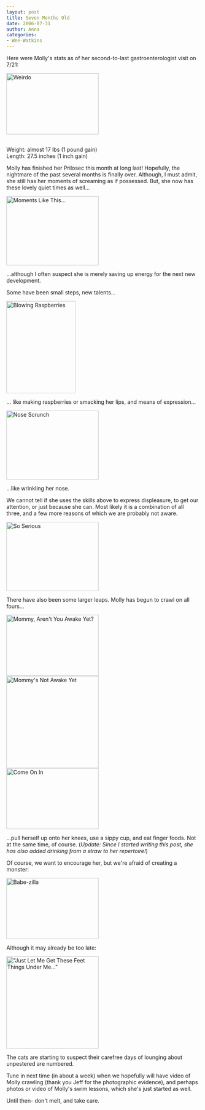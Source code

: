 ```yaml
---
layout: post
title: Seven Months Old
date: 2006-07-31
author: Anna
categories:
- Wee-Watkins
---
```


Here were Molly's stats as of her second-to-last gastroenterologist visit on 7/21:

<div class="figure"><a href="http://newburyportion.com/gallery/show/recent/photo/200944282"><img class="photo" src="http://static.flickr.com/76/200944282_b4752deede_m.jpg" width="240" height="159" alt="Weirdo" border="0" /></a> </div>

<br>Weight: almost 17 lbs (1 pound gain)
<br>Length: 27.5 inches (1 inch gain)

Molly has finished her Prilosec this month at long last! Hopefully, the nightmare of the past several months is finally over. Although, I must admit, she still has her moments of screaming as if possessed. But, she now has these lovely quiet times as well...

<div class="figure"><a href="http://newburyportion.com/gallery/show/recent/photo/198530035"><img class="photo" src="http://static.flickr.com/74/198530035_c9bd9d7497_m.jpg" width="240" height="180" alt="Moments Like This..." border="0" /></a> </div>

...although I often suspect she is merely saving up energy for the next new development.

Some have been small steps, new talents...

<div class="figure"><a href="http://newburyportion.com/gallery/show/recent/photo/198546980"><img class="photo" src="http://static.flickr.com/68/198546980_92c8dba199_m.jpg" width="180" height="240" alt="Blowing Raspberries" border="0" /></a> </div>

... like making raspberries or smacking her lips, and means of expression...

<div class="figure"><a href="http://newburyportion.com/gallery/show/recent/photo/198531788"><img class="photo" src="http://static.flickr.com/66/198531788_9709c1c93e_m.jpg" width="240" height="180" alt="Nose Scrunch" border="0" /></a> </div>

...like wrinkling her nose.

We cannot tell if she uses the skills above to express displeasure, to get our attention, or just because she can. Most likely it is a combination of all three, and a few more reasons of which we are probably not aware. 

<div class="figure"><a href="http://newburyportion.com/gallery/show/recent/photo/198547671"><img class="photo" src="http://static.flickr.com/74/198547671_649cf57cdc_m.jpg" width="240" height="180" alt="So Serious" border="0" /></a> </div>

There have also been some larger leaps. Molly has begun to crawl on all fours...

<div class="figure"><a href="http://newburyportion.com/gallery/show/recent/photo/200944418"><img class="photo" src="http://static.flickr.com/76/200944418_f9cc8306be_m.jpg" width="240" height="159" alt="Mommy, Aren't You Awake Yet?" border="0" /></a> </div>

<div class="figure"><a href="http://newburyportion.com/gallery/show/recent/photo/200944452"><img class="photo" src="http://static.flickr.com/76/200944452_67f5197a4a_m.jpg" width="240" height="240" alt="Mommy's Not Awake Yet" border="0" /></a> </div>

<div class="figure"><a href="http://newburyportion.com/gallery/show/recent/photo/200944468"><img class="photo" src="http://static.flickr.com/64/200944468_75dae2e16e_m.jpg" width="240" height="159" alt="Come On In" border="0" /></a> </div>

...pull herself up onto her knees, use a sippy cup, and eat finger foods. Not at the same time, of course. (<i>Update: Since I started writing this post, she has also added drinking from a straw to her repertoire!</i>)

Of course, we want to encourage her, but we're afraid of creating a monster:

<div class="figure"><a href="http://newburyportion.com/gallery/show/recent/photo/200944218"><img class="photo" src="http://static.flickr.com/60/200944218_940d563e4a_m.jpg" width="240" height="159" alt="Babe-zilla" border="0" /></a> </div>

Although it may already be too late:

<div class="figure"><a href="http://newburyportion.com/gallery/show/recent/photo/200944162"><img class="photo" src="http://static.flickr.com/71/200944162_7b5b7fb506_m.jpg" width="240" height="240" alt="&quot;Just Let Me Get These Feet Things Under Me...&quot;" border="0" /></a> </div>

The cats are starting to suspect their carefree days of lounging about unpestered are numbered.

Tune in next time (in about a week) when we hopefully will have video of Molly crawling (thank you Jeff for the photographic evidence), and perhaps photos or video of Molly's swim lessons, which she's just started as well. 

Until then- don't melt, and take care.

















